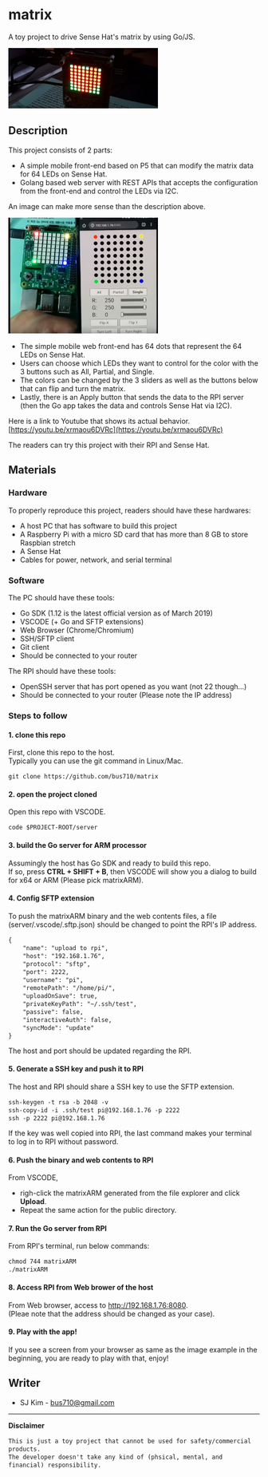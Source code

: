 # matrix
  
A toy project to drive Sense Hat's matrix by using Go/JS.

<img src="assetsForReadMe/99.png" width="300">

## Description

This project consists of 2 parts:
- A simple mobile front-end based on P5 that can modify the matrix data for 64 LEDs on Sense Hat.
- Golang based web server with REST APIs that accepts the configuration from the front-end and control the LEDs via I2C.

An image can make more sense than the description above.

<img src="assetsForReadMe/01.png" width="300">

- The simple mobile web front-end has 64 dots that represent the 64 LEDs on Sense Hat. 
- Users can choose which LEDs they want to control for the color with the 3 buttons such as All, Partial, and Single. 
- The colors can be changed by the 3 sliders as well as the buttons below that can flip and turn the matrix. 
- Lastly, there is an Apply button that sends the data to the RPI server (then the Go app takes the data and controls Sense Hat via I2C).

Here is a link to Youtube that shows its actual behavior.  
[https://youtu.be/xrmaou6DVRc](https://youtu.be/xrmaou6DVRc)

The readers can try this project with their RPI and Sense Hat.

## Materials

### Hardware

To properly reproduce this project, readers should have these hardwares:
- A host PC that has software to build this project
- A Raspberry Pi with a micro SD card that has more than 8 GB to store Raspbian stretch
- A Sense Hat
- Cables for power, network, and serial terminal

### Software

The PC should have these tools:
- Go SDK (1.12 is the latest official version as of March 2019)
- VSCODE (+ Go and SFTP extensions)
- Web Browser (Chrome/Chromium)
- SSH/SFTP client
- Git client
- Should be connected to your router

The RPI should have these tools:
- OpenSSH server that has port opened as you want (not 22 though...)
- Should be connected to your router (Please note the IP address)

### Steps to follow

#### 1. clone this repo  
  
First, clone this repo to the host.  
Typically you can use the git command in Linux/Mac.  
  
```
git clone https://github.com/bus710/matrix
``` 
  
#### 2. open the project cloned 
  
Open this repo with VSCODE.  
  
```
code $PROJECT-ROOT/server
```

#### 3. build the Go server for ARM processor

Assumingly the host has Go SDK and ready to build this repo.  
If so, press **CTRL + SHIFT + B**, then VSCODE will show you a dialog to build for x64 or ARM (Please pick matrixARM).

#### 4. Config SFTP extension  
  
To push the matrixARM binary and the web contents files, a file (server/.vscode/.sftp.json) should be changed to point the RPI's IP address.

```
{
    "name": "upload to rpi",
    "host": "192.168.1.76",
    "protocol": "sftp",
    "port": 2222,
    "username": "pi",
    "remotePath": "/home/pi/",
    "uploadOnSave": true,
    "privateKeyPath": "~/.ssh/test",
    "passive": false,
    "interactiveAuth": false,
    "syncMode": "update"
}
```  
  
The host and port should be updated regarding the RPI.

#### 5. Generate a SSH key and push it to RPI

The host and RPI should share a SSH key to use the SFTP extension.  
  
```
ssh-keygen -t rsa -b 2048 -v
ssh-copy-id -i .ssh/test pi@192.168.1.76 -p 2222
ssh -p 2222 pi@192.168.1.76
```

If the key was well copied into RPI, the last command makes your terminal to log in to RPI without password.

#### 6. Push the binary and web contents to RPI

From VSCODE, 
- righ-click the matrixARM generated from the file explorer and click **Upload**.  
- Repeat the same action for the public directory.

#### 7. Run the Go server from RPI

From RPI's terminal, run below commands:  
  
```
chmod 744 matrixARM
./matrixARM
```

#### 8. Access RPI from Web brower of the host

From Web browser, access to http://192.168.1.76:8080.  
(Pleae note that the address should be changed as your case).

#### 9. Play with the app!
  
If you see a screen from your browser as same as the image example in the beginning, you are ready to play with that, enjoy!

  
## Writer

- SJ Kim - <bus710@gmail.com>


----
**Disclaimer**  
  
```
This is just a toy project that cannot be used for safety/commercial products.   
The developer doesn't take any kind of (phsical, mental, and financial) responsibility. 
```
